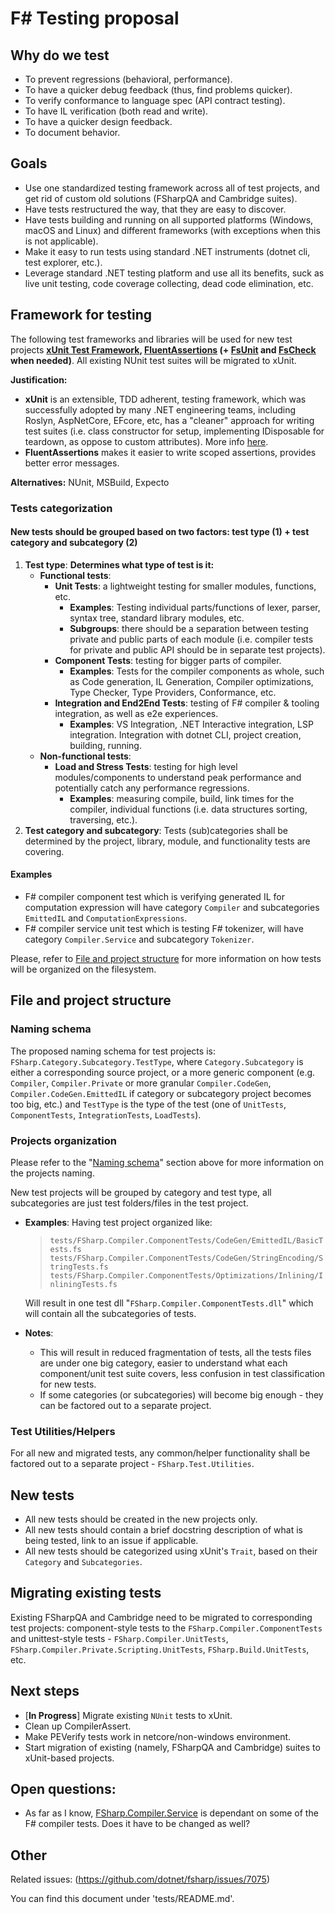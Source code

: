 # F# Testing proposal

## Why do we test

* To prevent regressions (behavioral, performance).
* To have a quicker debug feedback (thus, find problems quicker).
* To verify conformance to language spec (API contract testing).
* To have IL verification (both read and write).
* To have a quicker design feedback.
* To document behavior.

## Goals

* Use one standardized testing framework across all of test projects, and get rid of custom old solutions (FSharpQA and Cambridge suites).
* Have tests restructured the way, that they are easy to discover.
* Have tests building and running on all supported platforms (Windows, macOS and Linux) and different frameworks (with exceptions when this is not applicable).
* Make it easy to run tests using standard .NET instruments (dotnet cli, test explorer, etc.).
* Leverage standard .NET testing platform and use all its benefits, suck as live unit testing, code coverage collecting, dead code elimination, etc.

## Framework for testing

The following test frameworks and libraries will be used for new test projects **[xUnit Test Framework](https://xunit.net/), [FluentAssertions](https://fluentassertions.com/) (+ [FsUnit](https://fsprojects.github.io/FsUnit/) and [FsCheck](https://github.com/fscheck/FsCheck) when needed)**. All existing NUnit test suites will be migrated to xUnit.

**Justification:**

* **xUnit** is an extensible, TDD adherent, testing framework, which was successfully adopted by many .NET engineering teams, including Roslyn, AspNetCore, EFcore, etc, has a "cleaner" approach for writing test suites (i.e. class constructor for setup, implementing IDisposable for teardown, as oppose to custom attributes). More info [here](https://xunit.net/docs/comparisons).
* **FluentAssertions** makes it easier to write scoped assertions, provides better error messages.

**Alternatives:** NUnit, MSBuild, Expecto

### Tests categorization

#### New tests should be grouped based on two factors: test type (1) + test category and subcategory (2)

1. **Test type**:
**Determines what type of test is it:**
   * __Functional tests__:
        * __Unit Tests__: a lightweight testing for smaller modules, functions, etc.
          * __Examples__: Testing individual parts/functions of lexer, parser, syntax tree, standard library modules, etc.
          * __Subgroups__: there should be a separation between testing private and public parts of each module (i.e. compiler tests for private and public API should be in separate test projects).
        * __Component Tests__: testing for bigger parts of compiler.
          * __Examples__: Tests for the compiler components as whole, such as Code generation, IL Generation, Compiler optimizations, Type Checker, Type Providers, Conformance, etc.
        * __Integration and End2End Tests__: testing of F# compiler & tooling integration, as well as e2e experiences.
          * __Examples__: VS Integration, .NET Interactive integration, LSP integration. Integration with dotnet CLI, project creation, building, running.
   * __Non-functional tests__:
        * __Load and Stress Tests__: testing for high level modules/components to understand peak performance and potentially catch any performance regressions.
          * __Examples__: measuring compile, build, link times for the compiler, individual functions (i.e. data structures sorting, traversing, etc.).
1. **Test category and subcategory**: Tests (sub)categories shall be determined by the project, library, module, and functionality tests are covering.

#### Examples

* F# compiler component test which is verifying generated IL for computation expression will have category `Compiler` and subcategories `EmittedIL` and `ComputationExpressions`.
* F# compiler service unit test which is testing F# tokenizer, will have category `Compiler.Service` and subcategory `Tokenizer`.

Please, refer to [File and project structure](#file-and-project-structure) for more information on how tests will be organized on the filesystem.

## File and project structure

### Naming schema

The proposed naming schema for test projects is: `FSharp.Category.Subcategory.TestType`, where
`Category.Subcategory` is either a corresponding source project, or a more generic component (e.g. `Compiler`, `Compiler.Private` or more granular `Compiler.CodeGen`, `Compiler.CodeGen.EmittedIL` if category or subcategory project becomes too big, etc.) and `TestType` is the type of the test (one of `UnitTests`, `ComponentTests`, `IntegrationTests`, `LoadTests`).

### Projects organization

Please refer to the "[Naming schema](#naming-schema)" section above for more information on the projects naming.

New test projects will be grouped by category and test type, all subcategories are just test folders/files in the test project.

* __Examples__: Having test project organized like:
    > `tests/FSharp.Compiler.ComponentTests/CodeGen/EmittedIL/BasicTests.fs`
    > `tests/FSharp.Compiler.ComponentTests/CodeGen/StringEncoding/StringTests.fs`
    > `tests/FSharp.Compiler.ComponentTests/Optimizations/Inlining/InliningTests.fs`

    Will result in one test dll "`FSharp.Compiler.ComponentTests.dll`" which will contain all the subcategories of tests.
* **Notes**:
  * This will result in reduced fragmentation of tests, all the tests files are under one big category, easier to understand what each component/unit test suite covers, less confusion in test classification for new tests.
  * If some categories (or subcategories) will become big enough - they can be factored out to a separate project.

### Test Utilities/Helpers

For all new and migrated tests, any common/helper functionality shall be factored out to a separate project - `FSharp.Test.Utilities`.

## New tests

* All new tests should be created in the new projects only.
* All new tests should contain a brief docstring description of what is being tested, link to an issue if applicable.
* All new tests should be categorized using xUnit's `Trait`, based on their `Category` and `Subcategories`.

## Migrating existing tests

Existing FSharpQA and Cambridge need to be migrated to corresponding test projects: component-style tests to the `FSharp.Compiler.ComponentTests` and unittest-style tests - `FSharp.Compiler.UnitTests`, `FSharp.Compiler.Private.Scripting.UnitTests`, `FSharp.Build.UnitTests`, etc.

## Next steps

* [**In Progress**] Migrate existing `NUnit` tests to xUnit.
* Clean up CompilerAssert.
* Make PEVerify tests work in netcore/non-windows environment.
* Start migration of existing (namely, FSharpQA and Cambridge) suites to xUnit-based projects.

## Open questions:

* As far as I know, [FSharp.Compiler.Service](https://github.com/fsharp/FSharp.Compiler.Service) is dependant on some of the F# compiler tests. Does it have to be changed as well?

## Other

Related issues: (https://github.com/dotnet/fsharp/issues/7075)

You can find this document under 'tests/README.md'.

